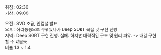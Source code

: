 취침 : 02:30  
기상 : 09:00  
  
오전 : SVD 조금, 인컴설 발표  
오후 : 허리통증으로 누워있다가 Deep SORT 복습 및 구현 진행  
저녁 : Deep SORT 구현 진행. 실패. 하지만 대략적인 구조 및 원리 파악. -> 내일 구현 할 수 있을듯  
비숍 1.3 ~ 1.4
